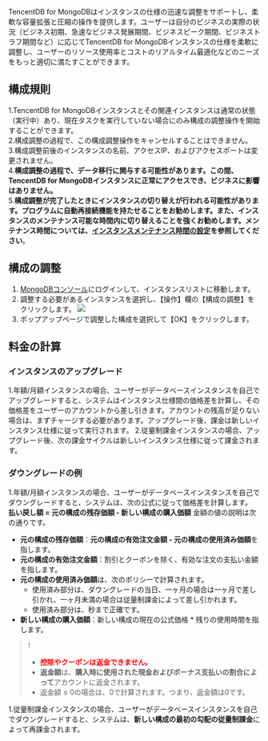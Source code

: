 TencentDB for MongoDBはインスタンスの仕様の迅速な調整をサポートし、柔軟な容量拡張と圧縮の操作を提供します。ユーザーは自分のビジネスの実際の状況（ビジネス初期、急速なビジネス発展期間、ビジネスピーク期間、ビジネストラフ期間など）に応じてTencentDB for MongoDBインスタンスの仕様を柔軟に調整し、ユーザーのリソース使用率とコストのリアルタイム最適化などのニーズをもっと適切に満たすことができます。

<span id="guize"></span>

## 構成規則
1.TencentDB for MongoDBインスタンスとその関連インスタンスは通常の状態（実行中）あり、現在タスクを実行していない場合にのみ構成の調整操作を開始することができます。  
2.構成調整の過程で、この構成調整操作をキャンセルすることはできません。   
3.構成調整前後のインスタンスの名前、アクセスIP、およびアクセスポートは変更されません。  
4.**構成調整の過程で、データ移行に関与する可能性があります。この間、TencentDB for MongoDBインスタンスに正常にアクセスでき、ビジネスに影響はありません。**   
5.**構成調整が完了したときにインスタンスの切り替えが行われる可能性があります。プログラムに自動再接続機能を持たせることをお勧めします。また、インスタンスのメンテナンス可能な時間内に切り替えることを強くお勧めします。メンテナンス時間については、[インスタンスメンテナンス時間の設定](https://cloud.tencent.com/document/product/240/19910)を参照してください**。

## 構成の調整

1. [MongoDBコンソール](https://console.cloud.tencent.com/mongodb/ )にログインして、インスタンスリストに移動します。
2. 調整する必要があるインスタンスを選択し、【操作】欄の【構成の調整】をクリックします。
   ![](https://main.qcloudimg.com/raw/6cb8aa962340d52960f73c10cd98b61d.png)
3. ポップアップページで調整した構成を選択して【OK】をクリックします。

## 料金の計算

### インスタンスのアップグレード
1.年額/月額インスタンスの場合、ユーザーがデータベースインスタンスを自己でアップグレードすると、システムはインスタンス仕様間の価格差を計算し、その価格差をユーザーのアカウントから差し引きます。アカウントの残高が足りない場合は、まずチャージする必要があります。アップグレード後、課金は新しいインスタンス仕様に従って実行されます。
2.従量制課金インスタンスの場合、アップグレード後、次の課金サイクルは新しいインスタンス仕様に従って課金されます。

### ダウングレードの例
1.年額/月額インスタンスの場合、ユーザーがデータベースインスタンスを自己でダウングレードすると、システムは、次の公式に従って価格差を計算します。
 **払い戻し額 = 元の構成の残存価額  - 新しい構成の購入価額**
金額の値の説明は次の通りです。
  
 - **元の構成の残存価額**：**元の構成の有効注文金額 - 元の構成の使用済み価額**を指します。
 - **元の構成の有効注文金額**：割引とクーポンを除く、有効な注文の支払い金額を指します。
 - **元の構成の使用済み価額**は、次のポリシーで計算されます。
    - 使用済み部分は、ダウングレードの当日、一ヶ月の場合は一ヶ月で差し引かれ、一ヶ月未満の場合は従量制課金によって差し引かれます。
    - 使用済み部分は、秒まで正確です。
 -  **新しい構成の購入価額**：新しい構成の現在の公式価格 * 残りの使用時間を指します。

>!
> - **<font color="red">控除やクーポンは返金できません。</font>**
> - **返金額**は、**購入時に使用された現金およびボーナス支払いの割合によって**アカウントに返金されます。
> -  返金額 ≤ 0の場合は、0で計算されます。つまり、返金額は0です。

1.従量制課金インスタンスの場合、ユーザーがデータベースインスタンスを自己でダウングレードすると、システムは、**新しい構成の最初の勾配の従量制課金**によって再課金されます。


